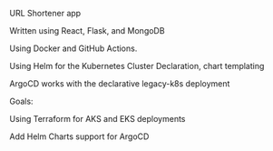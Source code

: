 URL Shortener app

Written using React, Flask, and MongoDB

Using Docker and GitHub Actions.

Using Helm for the Kubernetes Cluster Declaration, chart templating

ArgoCD works with the declarative legacy-k8s deployment

Goals:

Using Terraform for AKS and EKS deployments

Add Helm Charts support for ArgoCD
